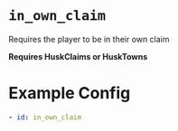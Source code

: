 # `in_own_claim`

Requires the player to be in their own claim

**Requires HuskClaims or HuskTowns**
# Example Config
```yaml
- id: in_own_claim
```
